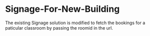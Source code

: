 # Signage-For-New-Building

The existing Signage solution is modified to fetch the bookings for a paticular classroom by passing the roomid in the url.
